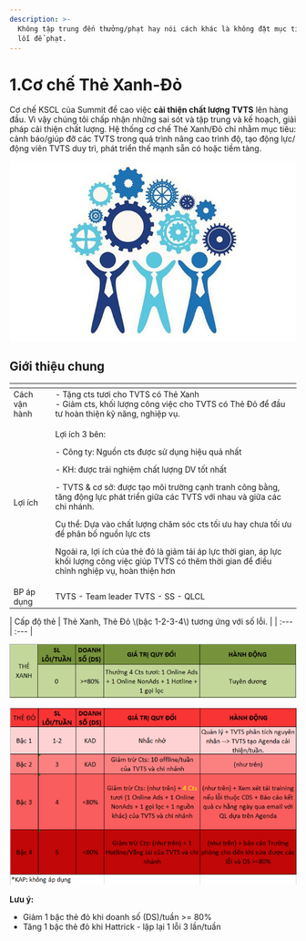 ```yaml
---
description: >-
  Không tập trung đến thưởng/phạt hay nói cách khác là không đặt mục tiêu tìm
  lỗi để phạt.
---
```


# 1.Cơ chế Thẻ Xanh-Đỏ

Cơ chế KSCL của Summit đề cao việc **cải thiện chất lượng TVTS** lên hàng đầu. Vì vậy chúng tôi chấp nhận những sai sót và tập trung và kế hoạch, giải pháp cải thiện chất lượng. Hệ thống cơ chế Thẻ Xanh/Đỏ chỉ nhằm mục tiêu: cảnh báo/giúp đỡ các TVTS trong quá trình nâng cao trình độ, tạo động lực/động viên TVTS duy trì, phát triển thế mạnh sẵn có hoặc tiềm tàng.

![](../../.gitbook/assets/quality-management-systems700x438-700x438.jpg)

## Giới thiệu chung

<table>
  <thead>
    <tr>
      <th style="text-align:left"></th>
      <th style="text-align:left"></th>
    </tr>
  </thead>
  <tbody>
    <tr>
      <td style="text-align:left">C&#xE1;ch v&#x1EAD;n h&#xE0;nh</td>
      <td style="text-align:left">- T&#x1EB7;ng cts t&#x1B0;&#x1A1;i cho TVTS c&#xF3; Th&#x1EBB; Xanh
        <br
        />- Gi&#x1EA3;m cts, kh&#x1ED1;i l&#x1B0;&#x1EE3;ng c&#xF4;ng vi&#x1EC7;c
        cho TVTS c&#xF3; Th&#x1EBB; &#x110;&#x1ECF; &#x111;&#x1EC3; &#x111;&#x1EA7;u
        t&#x1B0; ho&#xE0;n thi&#x1EC7;n k&#x1EF9; n&#x103;ng, nghi&#x1EC7;p v&#x1EE5;.</td>
    </tr>
    <tr>
      <td style="text-align:left">L&#x1EE3;i &#xED;ch</td>
      <td style="text-align:left">
        <p>L&#x1EE3;i &#xED;ch 3 b&#xEA;n:</p>
        <p>- C&#xF4;ng ty: Ngu&#x1ED3;n cts &#x111;&#x1B0;&#x1EE3;c s&#x1EED; d&#x1EE5;ng
          hi&#x1EC7;u qu&#x1EA3; nh&#x1EA5;t</p>
        <p>- KH: &#x111;&#x1B0;&#x1EE3;c tr&#x1EA3;i nghi&#x1EC7;m ch&#x1EA5;t l&#x1B0;&#x1EE3;ng
          DV t&#x1ED1;t nh&#x1EA5;t</p>
        <p>- TVTS &amp; c&#x1A1; s&#x1EDF;: &#x111;&#x1B0;&#x1EE3;c t&#x1EA1;o m&#xF4;i
          tr&#x1B0;&#x1EDD;ng c&#x1EA1;nh tranh c&#xF4;ng b&#x1EB1;ng, t&#x103;ng
          &#x111;&#x1ED9;ng l&#x1EF1;c ph&#xE1;t tri&#x1EC3;n gi&#x1EEF;a c&#xE1;c
          TVTS v&#x1EDB;i nhau v&#xE0; gi&#x1EEF;a c&#xE1;c chi nh&#xE1;nh.</p>
        <p>C&#x1EE5; th&#x1EC3;: D&#x1EF1;a v&#xE0;o ch&#x1EA5;t l&#x1B0;&#x1EE3;ng
          ch&#x103;m s&#xF3;c cts t&#x1ED1;i &#x1B0;u hay ch&#x1B0;a t&#x1ED1;i &#x1B0;u
          &#x111;&#x1EC3; ph&#xE2;n b&#x1ED1; ngu&#x1ED3;n l&#x1EF1;c cts</p>
        <p>Ngo&#xE0;i ra, l&#x1EE3;i &#xED;ch c&#x1EE7;a th&#x1EBB; &#x111;&#x1ECF;
          l&#xE0; gi&#x1EA3;m t&#x1EA3;i &#xE1;p l&#x1EF1;c th&#x1EDD;i gian, &#xE1;p
          l&#x1EF1;c kh&#x1ED1;i l&#x1B0;&#x1EE3;ng c&#xF4;ng vi&#x1EC7;c gi&#xFA;p
          TVTS c&#xF3; th&#xEA;m th&#x1EDD;i gian &#x111;&#x1EC3; &#x111;i&#x1EC1;u
          ch&#x1EC9;nh nghi&#x1EC7;p v&#x1EE5;, ho&#xE0;n thi&#x1EC7;n h&#x1A1;n</p>
      </td>
    </tr>
    <tr>
      <td style="text-align:left">BP &#xE1;p d&#x1EE5;ng</td>
      <td style="text-align:left">TVTS - Team leader TVTS - SS - QLCL</td>
    </tr>
  </tbody>
</table>| Cấp độ thẻ | Thẻ Xanh, Thẻ Đỏ \(bậc 1-2-3-4\) tương ứng với số lỗi. |
| :--- | :--- |


![](../../.gitbook/assets/1-3.png)

![](../../.gitbook/assets/2-10.png)

**Lưu ý:**

* Giảm 1 bậc thẻ đỏ khi doanh số \(DS\)/tuần &gt;= 80%
* Tăng 1 bậc thẻ đỏ khi Hattrick - lặp lại 1 lỗi 3 lần/tuần

